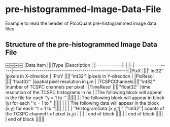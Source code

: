 # pre-histogrammed-Image-Data-File
Example to read the header of PicoQuant pre-histogrammed image data files


## Structure of the pre-histogrammed Image Data File
￼￼￼￼
|Data Item    ||||Type                 |Description                                             | 
|-------------|-|-|-|------------------|--------------------------------------------------------| 
|PixX         ||||''int32''            |pixels in X-direction                                   | 
|PixY         ||||''int32''            |pixels in Y-direction                                   | 
|PixResol     ||||''float32''          |spatial pixel resolution in μm                          | 
|TCSPCChannels||||''int32''            |number of TCSPC channels per pixel                      | 
|TimeResol    ||||''float32''          |time resolution of the TCSPC histograms in ns           | 
|The following block will appear in the file for each ''y = 1 to <PixY>''                  |||||| 
| |The following block will appear in block (y) for each ''x = 1 to <PixX>''                ||||| 
| | | The following data will appear in the block (x,y) for each ''t = 1 to <TCSPCChannels>''|||| 
| | | | ''HistogramData [x,y,t]'' |''int32''| counts of the TCSPC channel t of pixel (x,y)      | 
| | | end of block                                                                           |||| 
| | end of block                                                                            ||||| 
| end of block                                                                             |||||| 

